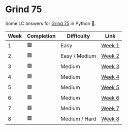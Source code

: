 # Grind 75

Some LC answers for [Grind 75](https://www.techinterviewhandbook.org/grind75) in Python 🐍.

| Week | Completion | Difficulty    |                                Link                                 |
| ---- | ---------- | ------------- | :-----------------------------------------------------------------: |
| 1    | 🟩         | Easy          | [Week 1](https://github.com/Cabonilla/grind75/tree/master/Week%201) |
| 2    | 🟩         | Easy / Medium | [Week 2](https://github.com/Cabonilla/grind75/tree/master/Week%202) |
| 3    | 🟩         | Medium        | [Week 3](https://github.com/Cabonilla/grind75/tree/master/Week%203) |
| 4    | 🟩         | Medium        | [Week 4](https://github.com/Cabonilla/grind75/tree/master/Week%204) |
| 5    | 🟩         | Medium        | [Week 5](https://github.com/Cabonilla/grind75/tree/master/Week%205) |
| 6    | 🟥         | Medium        | [Week 6](https://github.com/Cabonilla/grind75/tree/master/Week%206) |
| 7    | 🟥         | Medium        | [Week 7](https://github.com/Cabonilla/grind75/tree/master/Week%207) |
| 8    | 🟥         | Medium / Hard | [Week 8](https://github.com/Cabonilla/grind75/tree/master/Week%208) |
